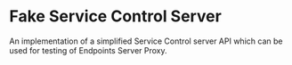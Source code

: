 # Fake Service Control Server

An implementation of a simplified Service Control server
API which can be used for testing of Endpoints Server Proxy.
